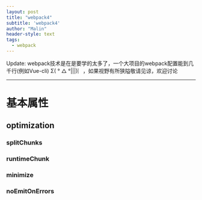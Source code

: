 ```yaml
---
layout: post
title: "webpack4"
subtitle: 'webpack4'
author: "Malin"
header-style: text
tags:
  - webpack
---
```


Update: webpack技术是在是要学的太多了，一个大项目的webpack配置能到几千行(例如Vue-cli)   Σ( ° △ °|||)︴，如果视野有所狭隘敬请见谅，欢迎讨论

---

# 基本属性
## optimization

### splitChunks

### runtimeChunk

### minimize

### noEmitOnErrors
